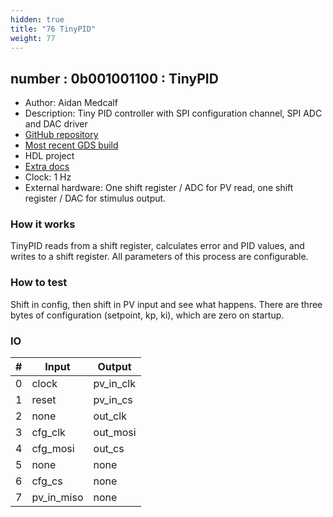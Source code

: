 ```yaml
---
hidden: true
title: "76 TinyPID"
weight: 77
---
```


## number : 0b001001100 : TinyPID

* Author: Aidan Medcalf
* Description: Tiny PID controller with SPI configuration channel, SPI ADC and DAC driver
* [GitHub repository](https://github.com/AidanMedcalf/tt02-pid)
* [Most recent GDS build](https://github.com/AidanMedcalf/tt02-pid/actions/runs/3599278703)
* HDL project
* [Extra docs](https://github.com/AidanMedcalf/tt02-pid/blob/main/README.md)
* Clock: 1 Hz
* External hardware: One shift register / ADC for PV read, one shift register / DAC for stimulus output.



### How it works

TinyPID reads from a shift register, calculates error and PID values, and writes to a shift register. All parameters of this process are configurable.

### How to test

Shift in config, then shift in PV input and see what happens. There are three bytes of configuration (setpoint, kp, ki), which are zero on startup.

### IO

| # | Input        | Output       |
|---|--------------|--------------|
| 0 | clock  | pv_in_clk |
| 1 | reset  | pv_in_cs |
| 2 | none  | out_clk |
| 3 | cfg_clk  | out_mosi |
| 4 | cfg_mosi  | out_cs |
| 5 | none  | none |
| 6 | cfg_cs  | none |
| 7 | pv_in_miso  | none |
